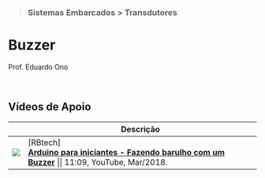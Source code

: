 > ### Sistemas Embarcados > Transdutores

# Buzzer

Prof. Eduardo Ono

<br>

## Vídeos de Apoio

| | Descrição |
| :-: | --- |
| [![](https://img.youtube.com/vi/l8iMWTkNsR8/default.jpg)](https://www.youtube.com/watch?v=l8iMWTkNsR8) | [RBtech]<br>[**Arduino para iniciantes - Fazendo barulho com um Buzzer**](https://www.youtube.com/watch?v=l8iMWTkNsR8) \|\| 11:09, YouTube, Mar/2018.

<br>
